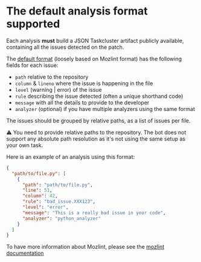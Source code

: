 # The default analysis format supported

Each analysis **must** build a JSON Taskcluster artifact publicly available, containing all the issues detected on the patch.

The [default format](https://github.com/mozilla/code-review/blob/master/bot/code_review_bot/tasks/lint.py#L170) (loosely based on Mozlint format) has the following fields for each issue:

* `path` relative to the repository
* `column` & `lineno` where the issue is happening in the file
* `level` (warning | error) of the issue
* `rule`  describing the issue detected (often a unique shorthand code)
* `message` with all the details to provide to the developer
* `analyzer` (optional) if you have multiple analyzers using the same format

The issues should be grouped by relative paths, as a list of issues per file.

:warning: You need to provide relative paths to the repository. The bot does not support any absolute path resolution as it's not using the same setup as your own task.

Here is an example of an analysis using this format:

```json
{
  "path/to/file.py": [
    {
      "path": "path/to/file.py",
      "line": 51,
      "column": 42,
      "rule": "bad_issue.XXX123",
      "level": "error",
      "message": "This is a really bad issue in your code",
      "analyzer": "python_analyzer"
    }
  ]
}
```

To have more information about Mozlint, please see the [mozlint documentation](https://firefox-source-docs.mozilla.org/tools/lint/index.html)
